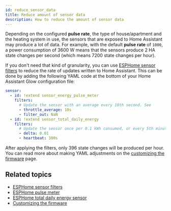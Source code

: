 ```yaml
---
id: reduce_sensor_data
title: Reduce amount of sensor data
description: How to reduce the amount of sensor data
---
```


Depending on the configured **pulse rate**, the type of house/apartment and the heating system in use, the sensors that are exposed to Home Assistant may produce a lot of data. For example, with the default **pulse rate** of `1000`, a power consumption of 3600 W means that the sensors produce 2 HA state changes per second (which means 7200 state changes per hour).

If you don't need that kind of granularity, you can use [ESPHome sensor filters][filters] to reduce the rate of updates written to Home Assistant. This can be done by adding the following YAML code at the bottom of your Home Assistant Glow configuration file:

```yaml title="your_glow_config.yaml"
sensor:
  - id: !extend sensor_energy_pulse_meter
    filters:
      # Update the sensor with an average every 10th second. See
      - throttle_average: 10s
      - filter_out: NaN
  - id: !extend sensor_total_daily_energy
    filters:
      # Update the sensor once per 0.1 kWh consumed, or every 5th minute, whichever happens sooner.
      - delta: 0.01
      - heartbeat: 300s
```

After applying the filters, only 396 state changes will be produced per hour. You can read more about making YAML adjustments on the [customizing the firmware](/docs/advanced/firmware_customization.mdx) page.

## Related topics

- [ESPHome sensor filters][filters]
- [ESPHome pulse meter](https://esphome.io/components/sensor/pulse_meter.html)
- [ESPHome total daily energy sensor](https://esphome.io/components/sensor/total_daily_energy.html)
- [Customizing the firmware](/docs/advanced/firmware_customization.mdx)

[filters]: https://esphome.io/components/sensor/index.html#sensor-filters
[file]: https://github.com/klaasnicolaas/home-assistant-glow/blob/main/components/pulse_meter.yaml#L73